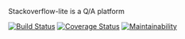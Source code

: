 Stackoverflow-lite is a Q/A platform

[![Build Status](https://travis-ci.org/jomasim/stackoverflow-lite.svg?branch=master)](https://travis-ci.org/jomasim/stackoverflow-lite)
[![Coverage Status](https://coveralls.io/repos/github/jomasim/stackoverflow-lite/badge.svg?branch=master)](https://coveralls.io/github/jomasim/stackoverflow-lite?branch=master)
[![Maintainability](https://api.codeclimate.com/v1/badges/11df56b10af5dff99eac/maintainability)](https://codeclimate.com/github/jomasim/stackoverflow-lite/maintainability)